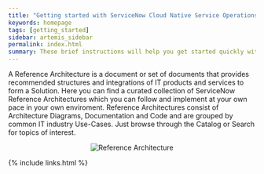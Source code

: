 ```yaml
---
title: "Getting started with ServiceNow Cloud Native Service Operations"
keywords: homepage
tags: [getting_started]
sidebar: artemis_sidebar
permalink: index.html
summary: These brief instructions will help you get started quickly with ServiceNow Cloud Native Service Operations.
---
```

A Reference Architecture is a document or set of documents that provides recommended structures and integrations of IT products and services to form a Solution. Here you can find a curated collection of ServiceNow Reference Architectures which you can follow and implement at your own pace in your own enviroment. Reference Architectures consist of Architecture Diagrams, Documentation and Code and are grouped by common IT industry Use-Cases. Just browse through the Catalog or Search for topics of interest.

<p align="center"><img src="{{site.url}}/{{site.baseurl}}/images/reference_architecture.png" alt="Reference Architecture"/></p>

{% include links.html %}
